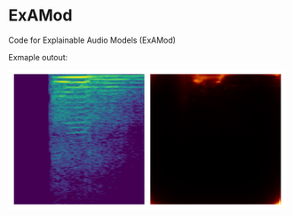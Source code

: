 # ExAMod
Code for Explainable Audio Models (ExAMod)

Exmaple outout:

<img src="output/3G_Iso_Acciacatura0.png" style="max-width: 500px;"/>
